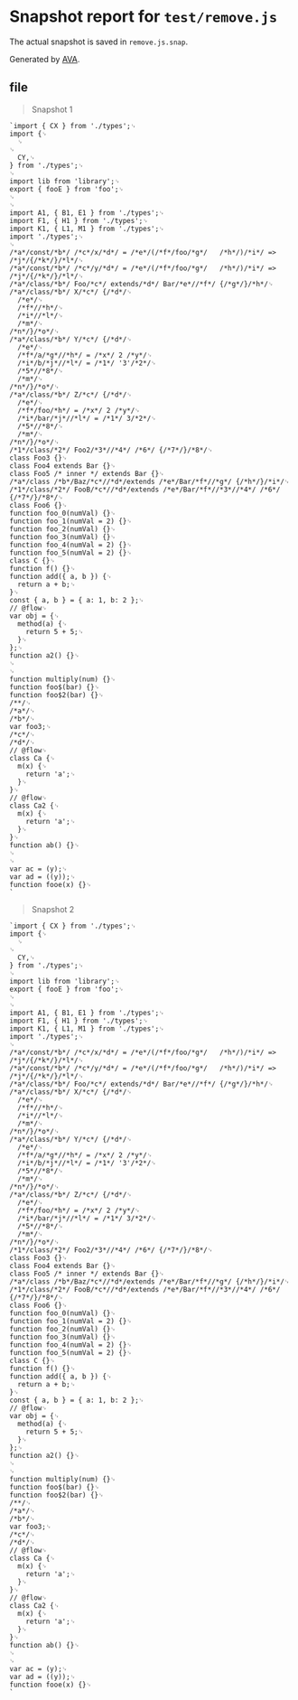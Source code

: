# Snapshot report for `test/remove.js`

The actual snapshot is saved in `remove.js.snap`.

Generated by [AVA](https://avajs.dev).

## file

> Snapshot 1

    `import { CX } from './types';␊
    import {␊
      ␊
    ␊
      CY,␊
    } from './types';␊
    ␊
    import lib from 'library';␊
    export { fooE } from 'foo';␊
    ␊
    ␊
    import A1, { B1, E1 } from './types';␊
    import F1, { H1 } from './types';␊
    import K1, { L1, M1 } from './types';␊
    import './types';␊
    ␊
    /*a*/const/*b*/ /*c*/x/*d*/ = /*e*/(/*f*/foo/*g*/   /*h*/)/*i*/ => /*j*/{/*k*/}/*l*/␊
    /*a*/const/*b*/ /*c*/y/*d*/ = /*e*/(/*f*/foo/*g*/   /*h*/)/*i*/ => /*j*/{/*k*/}/*l*/␊
    /*a*/class/*b*/ Foo/*c*/ extends/*d*/ Bar/*e*//*f*/ {/*g*/}/*h*/␊
    /*a*/class/*b*/ X/*c*/ {/*d*/␊
      /*e*/␊
      /*f*//*h*/␊
      /*i*//*l*/␊
      /*m*/␊
    /*n*/}/*o*/␊
    /*a*/class/*b*/ Y/*c*/ {/*d*/␊
      /*e*/␊
      /*f*/a/*g*//*h*/ = /*x*/ 2 /*y*/␊
      /*i*/b/*j*//*l*/ = /*1*/ '3'/*2*/␊
      /*5*//*8*/␊
      /*m*/␊
    /*n*/}/*o*/␊
    /*a*/class/*b*/ Z/*c*/ {/*d*/␊
      /*e*/␊
      /*f*/foo/*h*/ = /*x*/ 2 /*y*/␊
      /*i*/bar/*j*//*l*/ = /*1*/ 3/*2*/␊
      /*5*//*8*/␊
      /*m*/␊
    /*n*/}/*o*/␊
    /*1*/class/*2*/ Foo2/*3*//*4*/ /*6*/ {/*7*/}/*8*/␊
    class Foo3 {}␊
    class Foo4 extends Bar {}␊
    class Foo5 /* inner */ extends Bar {}␊
    /*a*/class /*b*/Baz/*c*//*d*/extends /*e*/Bar/*f*//*g*/ {/*h*/}/*i*/␊
    /*1*/class/*2*/ FooB/*c*//*d*/extends /*e*/Bar/*f*//*3*//*4*/ /*6*/ {/*7*/}/*8*/␊
    class Foo6 {}␊
    function foo_0(numVal) {}␊
    function foo_1(numVal = 2) {}␊
    function foo_2(numVal) {}␊
    function foo_3(numVal) {}␊
    function foo_4(numVal = 2) {}␊
    function foo_5(numVal = 2) {}␊
    class C {}␊
    function f() {}␊
    function add({ a, b }) {␊
      return a + b;␊
    }␊
    const { a, b } = { a: 1, b: 2 };␊
    // @flow␊
    var obj = {␊
      method(a) {␊
        return 5 + 5;␊
      }␊
    };␊
    function a2() {}␊
    ␊
    ␊
    function multiply(num) {}␊
    function foo$(bar) {}␊
    function foo$2(bar) {}␊
    /**/␊
    /*a*/␊
    /*b*/␊
    var foo3;␊
    /*c*/␊
    /*d*/␊
    // @flow␊
    class Ca {␊
      m(x) {␊
        return 'a';␊
      }␊
    }␊
    // @flow␊
    class Ca2 {␊
      m(x) {␊
        return 'a';␊
      }␊
    }␊
    function ab() {}␊
    ␊
    ␊
    var ac = (y);␊
    var ad = ((y));␊
    function fooe(x) {}␊
    `

> Snapshot 2

    `import { CX } from './types';␊
    import {␊
      ␊
    ␊
      CY,␊
    } from './types';␊
    ␊
    import lib from 'library';␊
    export { fooE } from 'foo';␊
    ␊
    ␊
    import A1, { B1, E1 } from './types';␊
    import F1, { H1 } from './types';␊
    import K1, { L1, M1 } from './types';␊
    import './types';␊
    ␊
    /*a*/const/*b*/ /*c*/x/*d*/ = /*e*/(/*f*/foo/*g*/   /*h*/)/*i*/ => /*j*/{/*k*/}/*l*/␊
    /*a*/const/*b*/ /*c*/y/*d*/ = /*e*/(/*f*/foo/*g*/   /*h*/)/*i*/ => /*j*/{/*k*/}/*l*/␊
    /*a*/class/*b*/ Foo/*c*/ extends/*d*/ Bar/*e*//*f*/ {/*g*/}/*h*/␊
    /*a*/class/*b*/ X/*c*/ {/*d*/␊
      /*e*/␊
      /*f*//*h*/␊
      /*i*//*l*/␊
      /*m*/␊
    /*n*/}/*o*/␊
    /*a*/class/*b*/ Y/*c*/ {/*d*/␊
      /*e*/␊
      /*f*/a/*g*//*h*/ = /*x*/ 2 /*y*/␊
      /*i*/b/*j*//*l*/ = /*1*/ '3'/*2*/␊
      /*5*//*8*/␊
      /*m*/␊
    /*n*/}/*o*/␊
    /*a*/class/*b*/ Z/*c*/ {/*d*/␊
      /*e*/␊
      /*f*/foo/*h*/ = /*x*/ 2 /*y*/␊
      /*i*/bar/*j*//*l*/ = /*1*/ 3/*2*/␊
      /*5*//*8*/␊
      /*m*/␊
    /*n*/}/*o*/␊
    /*1*/class/*2*/ Foo2/*3*//*4*/ /*6*/ {/*7*/}/*8*/␊
    class Foo3 {}␊
    class Foo4 extends Bar {}␊
    class Foo5 /* inner */ extends Bar {}␊
    /*a*/class /*b*/Baz/*c*//*d*/extends /*e*/Bar/*f*//*g*/ {/*h*/}/*i*/␊
    /*1*/class/*2*/ FooB/*c*//*d*/extends /*e*/Bar/*f*//*3*//*4*/ /*6*/ {/*7*/}/*8*/␊
    class Foo6 {}␊
    function foo_0(numVal) {}␊
    function foo_1(numVal = 2) {}␊
    function foo_2(numVal) {}␊
    function foo_3(numVal) {}␊
    function foo_4(numVal = 2) {}␊
    function foo_5(numVal = 2) {}␊
    class C {}␊
    function f() {}␊
    function add({ a, b }) {␊
      return a + b;␊
    }␊
    const { a, b } = { a: 1, b: 2 };␊
    // @flow␊
    var obj = {␊
      method(a) {␊
        return 5 + 5;␊
      }␊
    };␊
    function a2() {}␊
    ␊
    ␊
    function multiply(num) {}␊
    function foo$(bar) {}␊
    function foo$2(bar) {}␊
    /**/␊
    /*a*/␊
    /*b*/␊
    var foo3;␊
    /*c*/␊
    /*d*/␊
    // @flow␊
    class Ca {␊
      m(x) {␊
        return 'a';␊
      }␊
    }␊
    // @flow␊
    class Ca2 {␊
      m(x) {␊
        return 'a';␊
      }␊
    }␊
    function ab() {}␊
    ␊
    ␊
    var ac = (y);␊
    var ad = ((y));␊
    function fooe(x) {}␊
    `
